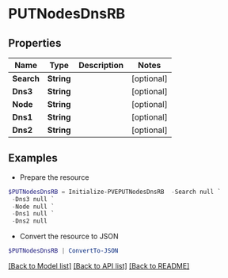 # PUTNodesDnsRB
## Properties

Name | Type | Description | Notes
------------ | ------------- | ------------- | -------------
**Search** | **String** |  | [optional] 
**Dns3** | **String** |  | [optional] 
**Node** | **String** |  | [optional] 
**Dns1** | **String** |  | [optional] 
**Dns2** | **String** |  | [optional] 

## Examples

- Prepare the resource
```powershell
$PUTNodesDnsRB = Initialize-PVEPUTNodesDnsRB  -Search null `
 -Dns3 null `
 -Node null `
 -Dns1 null `
 -Dns2 null
```

- Convert the resource to JSON
```powershell
$PUTNodesDnsRB | ConvertTo-JSON
```

[[Back to Model list]](../README.md#documentation-for-models) [[Back to API list]](../README.md#documentation-for-api-endpoints) [[Back to README]](../README.md)

